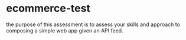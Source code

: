 # ecommerce-test

the purpose of this assessment is to assess your skills and approach to composing a simple web app given an API feed.
